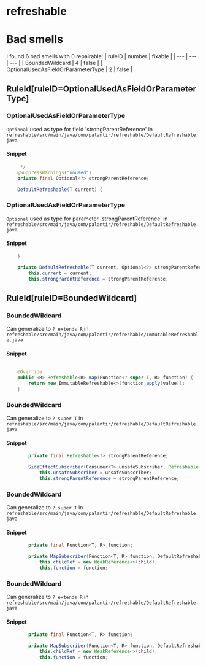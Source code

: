 # refreshable 
 
# Bad smells
I found 6 bad smells with 0 repairable:
| ruleID | number | fixable |
| --- | --- | --- |
| BoundedWildcard | 4 | false |
| OptionalUsedAsFieldOrParameterType | 2 | false |
## RuleId[ruleID=OptionalUsedAsFieldOrParameterType]
### OptionalUsedAsFieldOrParameterType
`Optional` used as type for field 'strongParentReference'
in `refreshable/src/main/java/com/palantir/refreshable/DefaultRefreshable.java`
#### Snippet
```java
     */
    @SuppressWarnings("unused")
    private final Optional<?> strongParentReference;

    DefaultRefreshable(T current) {
```

### OptionalUsedAsFieldOrParameterType
`Optional` used as type for parameter 'strongParentReference'
in `refreshable/src/main/java/com/palantir/refreshable/DefaultRefreshable.java`
#### Snippet
```java
    }

    private DefaultRefreshable(T current, Optional<?> strongParentReference, RootSubscriberTracker tracker) {
        this.current = current;
        this.strongParentReference = strongParentReference;
```

## RuleId[ruleID=BoundedWildcard]
### BoundedWildcard
Can generalize to `? extends R`
in `refreshable/src/main/java/com/palantir/refreshable/ImmutableRefreshable.java`
#### Snippet
```java

    @Override
    public <R> Refreshable<R> map(Function<? super T, R> function) {
        return new ImmutableRefreshable<>(function.apply(value));
    }
```

### BoundedWildcard
Can generalize to `? super T`
in `refreshable/src/main/java/com/palantir/refreshable/DefaultRefreshable.java`
#### Snippet
```java
        private final Refreshable<?> strongParentReference;

        SideEffectSubscriber(Consumer<T> unsafeSubscriber, Refreshable<?> strongParentReference) {
            this.unsafeSubscriber = unsafeSubscriber;
            this.strongParentReference = strongParentReference;
```

### BoundedWildcard
Can generalize to `? super T`
in `refreshable/src/main/java/com/palantir/refreshable/DefaultRefreshable.java`
#### Snippet
```java
        private final Function<T, R> function;

        private MapSubscriber(Function<T, R> function, DefaultRefreshable<R> child) {
            this.childRef = new WeakReference<>(child);
            this.function = function;
```

### BoundedWildcard
Can generalize to `? extends R`
in `refreshable/src/main/java/com/palantir/refreshable/DefaultRefreshable.java`
#### Snippet
```java
        private final Function<T, R> function;

        private MapSubscriber(Function<T, R> function, DefaultRefreshable<R> child) {
            this.childRef = new WeakReference<>(child);
            this.function = function;
```

